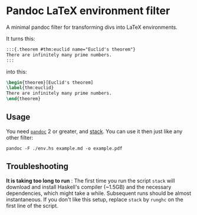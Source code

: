 # Pandoc LaTeX environment filter

A minimal pandoc filter for transforming divs into LaTeX environments.

It turns this:

``` markdown
:::{.theorem #thm:euclid name="Euclid's theorem"}
There are infinitely many prime numbers.
:::
```

into this:

``` latex
\begin{theorem}[Euclid's theorem]
\label{thm:euclid}
There are infinitely many prime numbers.
\end{theorem}
```

## Usage

You need [`pandoc`](http://pandoc.org/installing.html) 2 or greater, and [stack](https://docs.haskellstack.org).
You can use it then just like any other filter:

``` shell
pandoc -F ./env.hs example.md -o example.pdf
```

## Troubleshooting

**It is taking too long to run**
: The first time you run the script `stack` will download and install Haskell's compiler (~1.5GB) and the necessary dependencies, which might take a while. Subsequent runs should be almost instantaneous.
If you don't like this setup, replace `stack` by `runghc` on the first line of the script.


